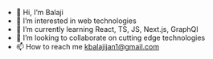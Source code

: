 - 👋 Hi, I’m Balaji
- 👀 I’m interested in web technologies 
- 🌱 I’m currently learning React, TS, JS, Next.js, GraphQl
- 💞️ I’m looking to collaborate on cutting edge technologies 
- 📫 How to reach me kbalajijan1@gmail.com

<!---
kbalajijan1/kbalajijan1 is a ✨ special ✨ repository because its `README.md` (this file) appears on your GitHub profile.
You can click the Preview link to take a look at your changes.
--->

